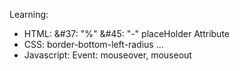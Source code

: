 Learning:
* HTML:
    &#37: "%"
    &#45: "-"
    placeHolder Attribute
* CSS:
    border-bottom-left-radius
    ...
* Javascript:
    Event: mouseover, mouseout